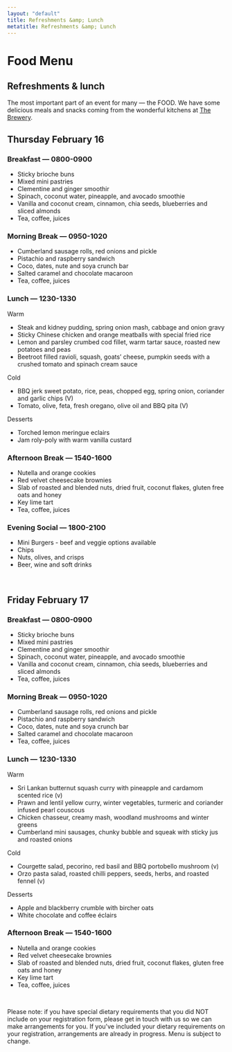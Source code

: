```yaml
---
layout: "default"
title: Refreshments &amp; Lunch
metatitle: Refreshments &amp; Lunch
---
```

<div class="page-title about">
    <div class="wrapper">
        <h1>Food Menu</h1>
        <h2>Refreshments &amp; lunch</h2>
    </div>
</div>
<div class="row">
    <div class="wrapper">
        <p>The most important part of an event for many &mdash; the FOOD. We have some delicious meals and snacks coming from the wonderful kitchens at <a href="http://thebrewery.co.uk/">The Brewery</a>.</p>
        <h2>Thursday February 16</h2>
        <h3 id="thursday-breakfast">Breakfast &mdash; 0800-0900</h3>
        <ul>
            <li>Sticky brioche buns</li>
            <li>Mixed mini pastries</li>
            <li>Clementine and ginger smoothir</li>
            <li>Spinach, coconut water, pineapple, and avocado smoothie</li>
            <li>Vanilla and coconut cream, cinnamon, chia seeds, blueberries and sliced almonds</li>
            <li>Tea, coffee, juices</li>
        </ul>
        <h3 id="thursday-morning-break">Morning Break &mdash; 0950-1020</h3>
        <ul>
            <li>Cumberland sausage rolls, red onions and pickle</li>
            <li>Pistachio and raspberry sandwich</li>
            <li>Coco, dates, nute and soya crunch bar</li>
            <li>Salted caramel and chocolate macaroon</li>
            <li>Tea, coffee, juices</li>
        </ul>
        <h3 id="thursday-lunch">Lunch &mdash; 1230-1330</h3>
        Warm
        <ul>
          <li>Steak and kidney pudding, spring onion mash, cabbage and onion gravy</li>
          <li>Sticky Chinese chicken and orange meatballs with special fried rice</li>
          <li>Lemon and parsley crumbed cod fillet, warm tartar sauce, roasted new potatoes and peas</li>
          <li>Beetroot filled ravioli, squash, goats’ cheese, pumpkin seeds with a crushed tomato and spinach cream sauce</li>
        </ul>
        Cold
        <ul>
          <li>BBQ jerk sweet potato, rice, peas, chopped egg, spring onion, coriander and garlic chips (V)</li>
          <li>Tomato, olive, feta, fresh oregano, olive oil and BBQ pita (V)</li>
        </ul>
        Desserts
        <ul>
          <li>Torched lemon meringue eclairs</li>
          <li>Jam roly-poly with warm vanilla custard</li>
        </ul>
        <h3 id="thursday-afternoon-break">Afternoon Break &mdash; 1540-1600</h3>
        <ul>
            <li>Nutella and orange cookies</li>
            <li>Red velvet cheesecake brownies</li>
            <li>Slab of roasted and blended nuts, dried fruit, coconut flakes, gluten free oats and honey</li>
            <li>Key lime tart</li>
            <li>Tea, coffee, juices</li>
        </ul>
        <h3 id="thursday-social">Evening Social &mdash; 1800-2100</h3>
        <ul>
          <li>Mini Burgers - beef and veggie options available</li>
          <li>Chips</li>
          <li>Nuts, olives, and crisps</li>
          <li>Beer, wine and soft drinks</li>
        </ul>
        <br>
        <h2>Friday February 17</h2>
        <h3 id="friday-breakfast">Breakfast &mdash; 0800-0900</h3>
        <ul>
            <li>Sticky brioche buns</li>
            <li>Mixed mini pastries</li>
            <li>Clementine and ginger smoothir</li>
            <li>Spinach, coconut water, pineapple, and avocado smoothie</li>
            <li>Vanilla and coconut cream, cinnamon, chia seeds, blueberries and sliced almonds</li>
            <li>Tea, coffee, juices</li>
        </ul>
        <h3 id="friday-morning-break">Morning Break &mdash; 0950-1020</h3>
        <ul>
            <li>Cumberland sausage rolls, red onions and pickle</li>
            <li>Pistachio and raspberry sandwich</li>
            <li>Coco, dates, nute and soya crunch bar</li>
            <li>Salted caramel and chocolate macaroon</li>
            <li>Tea, coffee, juices</li>
        </ul>
        <h3 id="friday-lunch">Lunch &mdash; 1230-1330</h3>
        Warm
        <ul>
          <li>Sri Lankan butternut squash curry with pineapple and cardamom scented rice (v)</li>
          <li>Prawn and lentil yellow curry, winter vegetables, turmeric and coriander infused pearl couscous</li>
          <li>Chicken chasseur, creamy mash, woodland mushrooms and winter greens</li>
          <li>Cumberland mini sausages, chunky bubble and squeak with sticky jus and roasted onions</li>
        </ul>
        Cold
        <ul>
          <li>Courgette salad, pecorino, red basil and BBQ portobello mushroom (v)</li>
          <li>Orzo pasta salad, roasted chilli peppers, seeds, herbs, and roasted fennel (v)</li>
        </ul>
        Desserts
        <ul>
          <li>Apple and blackberry crumble with bircher oats</li>
          <li>White chocolate and coffee éclairs</li>
        </ul>
        <h3 id="friday-afternoon-break">Afternoon Break &mdash; 1540-1600</h3>
        <ul>
            <li>Nutella and orange cookies</li>
            <li>Red velvet cheesecake brownies</li>
            <li>Slab of roasted and blended nuts, dried fruit, coconut flakes, gluten free oats and honey</li>
            <li>Key lime tart</li>
            <li>Tea, coffee, juices</li>
        </ul>
        <br>
        <p>Please note: if you have special dietary requirements that you did NOT include on your registration form, please get in touch with us so we can make arrangements for you. If you've included your dietary requirements on your registration, arrangements are already in progress. Menu is subject to change.</p>
    </div>
</div>